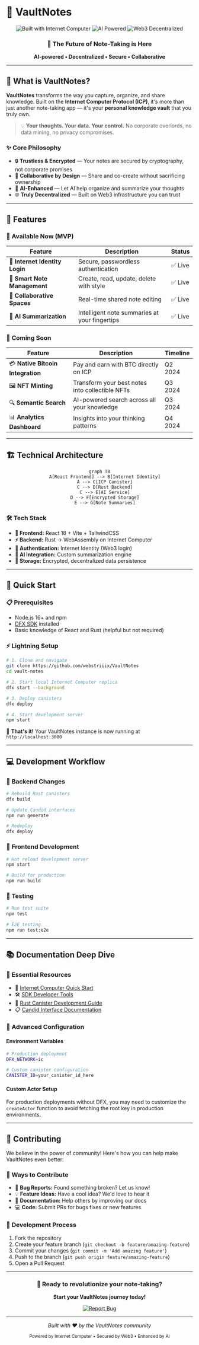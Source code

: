# 🔐 VaultNotes

<div align="center">
  <img src="https://img.shields.io/badge/Built_with-Internet_Computer-29ABE2?style=for-the-badge&logo=internet-computer&logoColor=white" alt="Built with Internet Computer" />
  <img src="https://img.shields.io/badge/Powered_by-AI-FF6B6B?style=for-the-badge&logo=openai&logoColor=white" alt="AI Powered" />
  <img src="https://img.shields.io/badge/Web3-Decentralized-4ECDC4?style=for-the-badge&logo=web3dotjs&logoColor=white" alt="Web3 Decentralized" />
</div>

<div align="center">
  <h3>🚀 The Future of Note-Taking is Here</h3>
  <p><strong>AI-powered • Decentralized • Secure • Collaborative</strong></p>
</div>

---

## 🌟 What is VaultNotes?

**VaultNotes** transforms the way you capture, organize, and share knowledge. Built on the **Internet Computer Protocol (ICP)**, it's more than just another note-taking app — it's your **personal knowledge vault** that you truly own.

> 💡 **Your thoughts. Your data. Your control.** No corporate overlords, no data mining, no privacy compromises.

### ✨ Core Philosophy
- 🔒 **Trustless & Encrypted** — Your notes are secured by cryptography, not corporate promises
- 🤝 **Collaborative by Design** — Share and co-create without sacrificing ownership  
- 🧠 **AI-Enhanced** — Let AI help organize and summarize your thoughts
- 🌐 **Truly Decentralized** — Built on Web3 infrastructure you can trust

---

## 🎯 Features

### 🚀 **Available Now (MVP)**
| Feature | Description | Status |
|---------|-------------|---------|
| 🔑 **Internet Identity Login** | Secure, passwordless authentication | ✅ Live |
| 📝 **Smart Note Management** | Create, read, update, delete with style | ✅ Live |
| 🤝 **Collaborative Spaces** | Real-time shared note editing | ✅ Live |
| 🤖 **AI Summarization** | Intelligent note summaries at your fingertips | ✅ Live |

### 🔮 **Coming Soon**
| Feature | Description | Timeline |
|---------|-------------|----------|
| 💳 **Native Bitcoin Integration** | Pay and earn with BTC directly on ICP | Q2 2024 |
| 🖼️ **NFT Minting** | Transform your best notes into collectible NFTs | Q3 2024 |
| 🔍 **Semantic Search** | AI-powered search across all your knowledge | Q3 2024 |
| 📊 **Analytics Dashboard** | Insights into your thinking patterns | Q4 2024 |

---

## 🏗️ Technical Architecture

<div align="center">
  
```mermaid
graph TB
    A[React Frontend] --> B[Internet Identity]
    A --> C[ICP Canister]
    C --> D[Rust Backend]
    C --> E[AI Service]
    D --> F[Encrypted Storage]
    E --> G[Note Summaries]
```

</div>

### 🛠️ **Tech Stack**
- **🎨 Frontend:** React 18 + Vite + TailwindCSS
- **⚡ Backend:** Rust → WebAssembly on Internet Computer  
- **🔐 Authentication:** Internet Identity (Web3 login)
- **🤖 AI Integration:** Custom summarization engine
- **💾 Storage:** Encrypted, decentralized data persistence

---

## 🚀 Quick Start

### 📋 Prerequisites
- Node.js 16+ and npm
- [DFX SDK](https://internetcomputer.org/docs/current/developer-docs/setup/install) installed
- Basic knowledge of React and Rust (helpful but not required)

### ⚡ Lightning Setup

```bash
# 1. Clone and navigate
git clone https://github.com/webstriiix/VaultNotes
cd vault-notes

# 2. Start local Internet Computer replica
dfx start --background

# 3. Deploy canisters
dfx deploy

# 4. Start development server
npm start
```

🎉 **That's it!** Your VaultNotes instance is now running at `http://localhost:3000`

---

## 💻 Development Workflow

### 🔄 **Backend Changes**
```bash
# Rebuild Rust canisters
dfx build

# Update Candid interfaces
npm run generate

# Redeploy
dfx deploy
```

### 🎨 **Frontend Development**
```bash
# Hot reload development server
npm start

# Build for production
npm run build
```

### 🧪 **Testing**
```bash
# Run test suite
npm test

# E2E testing
npm run test:e2e
```

---

## 📚 Documentation Deep Dive

### 🔗 Essential Resources
- 📖 [Internet Computer Quick Start](https://internetcomputer.org/docs/current/developer-docs/setup/deploy-locally)
- 🛠️ [SDK Developer Tools](https://internetcomputer.org/docs/current/developer-docs/setup/install)
- 🦀 [Rust Canister Development Guide](https://internetcomputer.org/docs/current/developer-docs/backend/rust/)
- 📋 [Candid Interface Documentation](https://internetcomputer.org/docs/current/developer-docs/backend/candid/)

### 🔧 **Advanced Configuration**

#### Environment Variables
```bash
# Production deployment
DFX_NETWORK=ic

# Custom canister configuration
CANISTER_ID=your_canister_id_here
```

#### Custom Actor Setup
For production deployments without DFX, you may need to customize the `createActor` function to avoid fetching the root key in production environments.

---

## 🤝 Contributing

We believe in the power of community! Here's how you can help make VaultNotes even better:

### 🌟 **Ways to Contribute**
- 🐛 **Bug Reports:** Found something broken? Let us know!
- 💡 **Feature Ideas:** Have a cool idea? We'd love to hear it
- 📝 **Documentation:** Help others by improving our docs
- 💻 **Code:** Submit PRs for bugs fixes or new features

### 🔄 **Development Process**
1. Fork the repository
2. Create your feature branch (`git checkout -b feature/amazing-feature`)
3. Commit your changes (`git commit -m 'Add amazing feature'`)
4. Push to the branch (`git push origin feature/amazing-feature`)
5. Open a Pull Request

---

<div align="center">
  <h3>🚀 Ready to revolutionize your note-taking?</h3>
  <p><strong>Start your VaultNotes journey today!</strong></p>
  
  <a href="https://github.com/webstriiix/VaultNotes/issues">
    <img src="https://img.shields.io/badge/Report_Bug-29ABE2?style=for-the-badge&logo=github&logoColor=white" alt="Report Bug" />
  </a>
</div>

---

<div align="center">
  <p><em>Built with ❤️ by the VaultNotes community</em></p>
  <p><sub>Powered by Internet Computer • Secured by Web3 • Enhanced by AI</sub></p>
</div>
